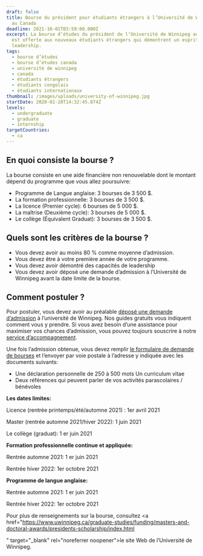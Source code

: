 ```yaml
---
draft: false
title: Bourse du président pour étudiants étrangers à l’Université de Winnipeg
  au Canada
deadline: 2021-10-01T03:59:00.000Z
excerpt: La bourse d’études du président de l’Université de Winnipeg au Canada
  est offerte aux nouveaux étudiants étrangers qui démontrent un esprit de
  leadership.
tags:
  - bourse d’études
  - bourse d’études canada
  - université de winnipeg
  - canada
  - étudiants étrangers
  - étudiants congolais
  - étudiants internationaux
thumbnail: /images/uploads/university-of-winnipeg.jpg
startDate: 2020-02-20T14:32:45.874Z
levels:
  - undergraduate
  - graduate
  - internship
targetCountries:
  - ca
---
```

## En quoi consiste la bourse ?

La bourse consiste en une aide financière non renouvelable dont le montant dépend du programme que vous allez poursuivre:

* Programme de Langue anglaise: 3 bourses de 3 500 $.
* La formation professionnelle: 3 bourses de 3 500 $.
* La licence (Premier cycle): 6 bourses de 5 000 $.
* La maîtrise (Deuxième cycle): 3 bourses de 5 000 $.
* Le collège (Équivalent Graduat): 3 bourses de 3 500 $.

## Quels sont les critères de la bourse ?

* Vous devez avoir au moins 80 % comme moyenne d’admission.
* Vous devez être à votre première année de votre programme.
* Vous devez avoir démontré des capacités de leadership
* Vous devez avoir déposé une demande d’admission à l’Université de Winnipeg avant la date limite de la bourse.

## Comment postuler ?

Pour postuler, vous devez avoir au préalable [déposé une demande d’admission](/guides/canada/admission) à l’université de Winnipeg. Nos guides gratuits vous indiquent comment vous y prendre. Si vous avez besoin d’une assistance pour maximiser vos chances d’admission, vous pouvez toujours souscrire à notre [service d’accompagnement](/accompagnement).

Une fois l’admission obtenue, vous devez remplir <a href="https://www.uwinnipeg.ca/awards/docs/fw19_pres-schol-for-world-leaders-application.pdf" target="_blank" rel="noopener noreferrer">le formulaire de demande de bourses</a> et l’envoyer par voie postale à l’adresse y indiquée avec les documents suivants:

* Une déclaration personnelle de 250 à 500 mots Un curriculum vitae
* Deux références qui peuvent parler de vos activités parascolaires / bénévoles

**Les dates limites:**

Licence (rentrée printemps/été/automne 2021) : 1er avril 2021

Master (rentrée automne 2021/hiver 2022): 1 juin 2021

Le collège (graduat): 1 er juin 2021

**Formation professionnelle continue et appliquée:**

Rentrée automne 2021: 1 er juin 2021

Rentrée hiver 2022: 1er octobre 2021

**Programme de langue anglaise:**

Rentrée automne 2021: 1 er juin 2021

Rentrée hiver 2022: 1er octobre 2021

Pour plus de renseignements sur la bourse, consultez <a href="<https://www.uwinnipeg.ca/graduate-studies/funding/masters-and-doctoral-awards/presidents-scholarship/index.html>

" target="_blank" rel="noreferrer noopener">le site Web de l’Université de Winnipeg.</a>